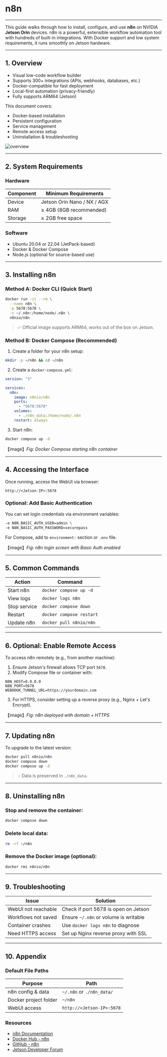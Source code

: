 # n8n

---

This guide walks through how to install, configure, and use **n8n** on NVIDIA **Jetson Orin** devices. n8n is a powerful, extensible workflow automation tool with hundreds of built-in integrations. With Docker support and low system requirements, it runs smoothly on Jetson hardware.

---

## 1. Overview

- Visual low-code workflow builder  
- Supports 300+ integrations (APIs, webhooks, databases, etc.)  
- Docker-compatible for fast deployment  
- Local-first automation (privacy-friendly)  
- Fully supports ARM64 (Jetson)  

This document covers:

- Docker-based installation  
- Persistent configuration  
- Service management  
- Remote access setup  
- Uninstallation & troubleshooting  

![overview](/img/NG45XX_n8n_overview.png)

---

## 2. System Requirements

### Hardware

| Component | Minimum Requirements        |
| --------- | --------------------------- |
| Device    | Jetson Orin Nano / NX / AGX |
| RAM       | ≥ 4GB (8GB recommended)     |
| Storage   | ≥ 2GB free space            |

### Software

- Ubuntu 20.04 or 22.04 (JetPack-based)
- Docker & Docker Compose
- Node.js (optional for source-based use)

---

## 3. Installing n8n

### Method A: Docker CLI (Quick Start)

```bash
docker run -it --rm \
  --name n8n \
  -p 5678:5678 \
  -v ~/.n8n:/home/node/.n8n \
  n8nio/n8n
```

> ✅ Official image supports ARM64, works out of the box on Jetson.

### Method B: Docker Compose (Recommended)

1. Create a folder for your n8n setup:

```bash
mkdir -p ~/n8n && cd ~/n8n
```

2. Create a `docker-compose.yml`:

```yaml
version: "3"

services:
  n8n:
    image: n8nio/n8n
    ports:
      - "5678:5678"
    volumes:
      - ./n8n_data:/home/node/.n8n
    restart: always
```

3. Start n8n:

```bash
docker compose up -d
```

【image】*Fig: Docker Compose starting n8n container*

---

## 4. Accessing the Interface

Once running, access the WebUI via browser:

```
http://<Jetson-IP>:5678
```

### Optional: Add Basic Authentication

You can set login credentials via environment variables:

```bash
-e N8N_BASIC_AUTH_USER=admin \
-e N8N_BASIC_AUTH_PASSWORD=securepass
```

For Compose, add to `environment:` section or `.env` file.

【image】*Fig: n8n login screen with Basic Auth enabled*

---

## 5. Common Commands

| Action       | Command                  |
| ------------ | ------------------------ |
| Start n8n    | `docker compose up -d`   |
| View logs    | `docker logs n8n`        |
| Stop service | `docker compose down`    |
| Restart      | `docker compose restart` |
| Update n8n   | `docker pull n8nio/n8n`  |

---

## 6. Optional: Enable Remote Access

To access n8n remotely (e.g., from another machine):

1. Ensure Jetson's firewall allows TCP port `5678`.
2. Modify Compose file or container with:

```env
N8N_HOST=0.0.0.0
N8N_PORT=5678
WEBHOOK_TUNNEL_URL=https://yourdomain.com
```

3. For HTTPS, consider setting up a reverse proxy (e.g., Nginx + Let's Encrypt).

【image】*Fig: n8n deployed with domain + HTTPS*

---

## 7. Updating n8n

To upgrade to the latest version:

```bash
docker pull n8nio/n8n
docker compose down
docker compose up -d
```

> 💡 Data is preserved in `./n8n_data`.

---

## 8. Uninstalling n8n

### Stop and remove the container:

```bash
docker compose down
```

### Delete local data:

```bash
rm -rf ~/n8n
```

### Remove the Docker image (optional):

```bash
docker rmi n8nio/n8n
```

---

## 9. Troubleshooting

| Issue               | Solution                              |
| ------------------- | ------------------------------------- |
| WebUI not reachable | Check if port 5678 is open on Jetson  |
| Workflows not saved | Ensure `~/.n8n` or volume is writable |
| Container crashes   | Use `docker logs n8n` to diagnose     |
| Need HTTPS access   | Set up Nginx reverse proxy with SSL   |

---

## 10. Appendix

### Default File Paths

| Purpose               | Path                      |
| --------------------- | ------------------------- |
| n8n config & data     | `~/.n8n` or `./n8n_data/` |
| Docker project folder | `~/n8n`                   |
| WebUI access          | `http://<Jetson-IP>:5678` |

### Resources

- [n8n Documentation](https://docs.n8n.io)
- [Docker Hub - n8n](https://hub.docker.com/r/n8nio/n8n)
- [GitHub - n8n](https://github.com/n8n-io/n8n)
- [Jetson Developer Forum](https://forums.developer.nvidia.com)
